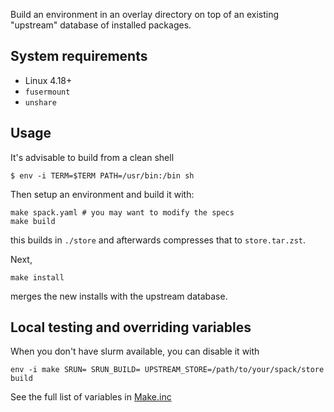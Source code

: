 Build an environment in an overlay directory on top of an existing "upstream" database
of installed packages.

## System requirements
- Linux 4.18+
- `fusermount`
- `unshare`

## Usage

It's advisable to build from a clean shell

```console
$ env -i TERM=$TERM PATH=/usr/bin:/bin sh
```

Then setup an environment and build it with:

```console
make spack.yaml # you may want to modify the specs
make build
```

this builds in `./store` and afterwards compresses that to `store.tar.zst`.

Next,

```console
make install
```

merges the new installs with the upstream database.

## Local testing and overriding variables

When you don't have slurm available, you can disable it with

```
env -i make SRUN= SRUN_BUILD= UPSTREAM_STORE=/path/to/your/spack/store build
```

See the full list of variables in [Make.inc](Make.inc)
